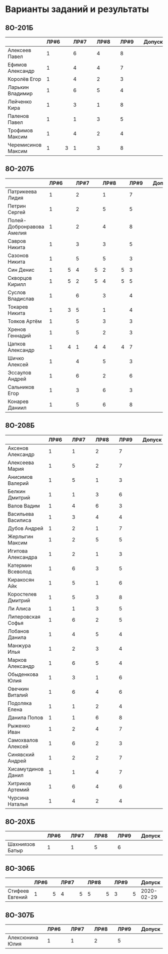 # Варианты заданий и результаты

## 8О-201Б
|                           | ЛР#6 |   | ЛР#7 |   | ЛР#8 |   | ЛР#9 |   |   Допуск   |
|---------------------------|------|---|------|---|------|---|------|---|------------|
| Алексеев Павел            |  1   |   |  6   |   |  4   |   |   8  |   |            |
| Ефимов Александр          |  1   |   |  4   |   |  4   |   |   7  |   |            |
| Королёв Егор              |  1   |   |  4   |   |  2   |   |   3  |   |            |
| Ларькин Владимир          |  1   |   |  6   |   |  5   |   |   4  |   |            |
| Лейченко Кира             |  1   |   |  3   |   |  1   |   |   8  |   |            |
| Паленов Павел             |  1   |   |  1   |   |  3   |   |   5  |   |            |
| Трофимов Максим           |  1   |   |  4   |   |  2   |   |   4  |   |            |
| Черемисинов Максим        |  1   | 3 |  1   |   |  3   |   |   8  |   |            |

## 8О-207Б
|                           | ЛР#6 |   | ЛР#7 |   | ЛР#8 |   | ЛР#9 |   |   Допуск   |
|---------------------------|------|---|------|---|------|---|------|---|------------|
| Патрикеева Лидия          |  1   |   |  2   |   |  1   |   |  7   |   |            |
| Петрин Сергей             |  1   |   |  2   |   |  5   |   |  5   |   |            |
| Полей-Добронравова Амелия |  1   |   |  2   |   |  4   |   |  8   |   |            |
| Савров Никита             |  1   |   |  3   |   |  3   |   |  5   |   |            |
| Сазонов Никита            |  1   |   |  5   |   |  5   |   |  3   |   |            |
| Син Денис                 |  1   | 5 |  4   | 5 |  2   | 5 |  3   |   |            |
| Скворцов Кирилл           |  1   | 5 |  2   | 5 |  4   | 5 |  5   |   |            |
| Суслов Владислав          |  1   |   |  6   |   |  3   |   |  4   |   |            |
| Токарев Никита            |  1   | 3 |  5   |   |  1   |   |  4   |   |            |
| Тояков Артём              |  1   |   |  5   |   |  3   |   |  3   |   |            |
| Хренов Геннадий           |  1   |   |  5   |   |  2   |   |  3   |   |            |
| Цапков Александр          |  1   | 4 |  1   | 4 |  4   | 4 |  7   |   |            |
| Шичко Алексей             |  1   |   |  4   |   |  5   |   |  3   |   |            |
| Эссаулов Андрей           |  1   |   |  6   |   |  2   |   |  6   |   |            |
| Сальников Егор            |  1   |   |  3   |   |  6   |   |  3   |   |            |
| Конарев Даниил            |  1   |   |  5   |   |  6   |   |  8   |   |            |

## 8О-208Б
|                           | ЛР#6 |   | ЛР#7 |   | ЛР#8 |   | ЛР#9 |   |   Допуск   |
|---------------------------|------|---|------|---|------|---|------|---|------------|
| Аксенов Александр         |  1   |   |  1   |   |  2   |   |  7   |   |            |
| Алексеева Мария           |  1   |   |  5   |   |  2   |   |  7   |   |            |
| Анисимов Валерий          |  1   |   |  5   |   |  1   |   |  3   |   |            |
| Белкин Дмитрий            |  1   |   |  1   |   |  3   |   |  6   |   |            |
| Валов Вадим               |  1   |   |  4   |   |  6   |   |  3   |   |            |
| Васильева Василиса        |  1   |   |  3   |   |  4   |   |  4   |   |            |
| Дубов Андрей              |  1   |   |  2   |   |  1   |   |  7   |   |            |
| Жерлыгин Максим           |  1   |   |  2   |   |  5   |   |  5   |   |            |
| Игитова Александра        |  1   |   |  2   |   |  1   |   |  3   |   |            |
| Катермин Всеволод         |  1   |   |  6   |   |  3   |   |  5   |   |            |
| Киракосян Айк             |  1   |   |  5   |   |  1   |   |  6   |   |            |
| Коростелев Дмитрий        |  1   |   |  5   |   |  3   |   |  8   |   |            |
| Ли Алиса                  |  1   |   |  1   |   |  3   |   |  5   |   |            |
| Липеровская Софья         |  1   |   |  6   |   |  2   |   |  5   |   |            |
| Лобанов Данила            |  1   |   |  4   |   |  5   |   |  4   |   |            |
| Манжура Илья              |  1   |   |  2   |   |  3   |   |  4   |   |            |
| Марков Александр          |  1   |   |  6   |   |  5   |   |  4   |   |            |
| Обыденкова Юлия           |  1   |   |  3   |   |  1   |   |  6   |   |            |
| Овечкин Виталий           |  1   |   |  6   |   |  4   |   |  6   |   |            |
| Подоляка Елена            |  1   |   |  1   |   |  2   |   |  4   |   |            |
| Данила Попов              |  1   |   |  1   |   |  6   |   |  8   |   |            |
| Рыженко Иван              |  1   |   |  2   |   |  4   |   |  7   |   |            |
| Самохвалов Алексей        |  1   |   |  6   |   |  2   |   |  3   |   |            |
| Синявский Андрей          |  1   |   |  2   |   |  2   |   |  7   |   |            |
| Хисамутдинов Данил        |  1   |   |  1   |   |  4   |   |  7   |   |            |
| Хитриков Артемий          |  1   |   |  6   |   |  4   |   |  6   |   |            |
| Чурсина Наталья           |  1   |   |  4   |   |  2   |   |  4   |   |            |

## 8О-20XБ
|                           | ЛР#6 |   | ЛР#7 |   | ЛР#8 |   | ЛР#9 |   |   Допуск   |
|---------------------------|------|---|------|---|------|---|------|---|------------|
| Шахниязов Батыр           |  1   |   |  1   |   |  5   |   |  6   |   |            |

## 8О-306Б
|                           | ЛР#6 |   | ЛР#7 |   | ЛР#8 |   | ЛР#9 |   |   Допуск   |
|---------------------------|------|---|------|---|------|---|------|---|------------|
| Стифеев Евгений           |  1   | 5 |  4   | 5 |  5   | 5 |  3   | 5 | 2020-02-29 |

## 8О-307Б
|                           | ЛР#6 |   | ЛР#7 |   | ЛР#8 |   | ЛР#9 |   |   Допуск   |
|---------------------------|------|---|------|---|------|---|------|---|------------|
| Алексюнина Юлия           |  1   |   |  1   |   |  2   |   |  5   |   |            |
